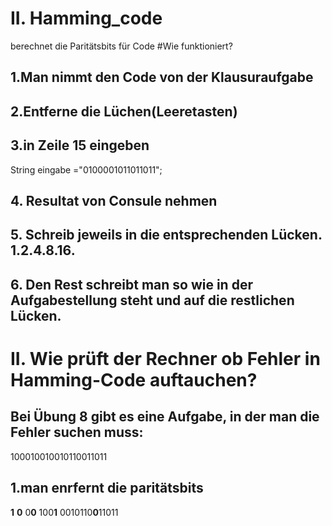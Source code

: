 # II. Hamming_code
 berechnet die Paritätsbits für Code
#Wie funktioniert?
## 1.Man nimmt den Code von der Klausuraufgabe
## 2.Entferne die Lüchen(Leeretasten)
## 3.in Zeile 15 eingeben
String eingabe ="0100001011011011";
## 4. Resultat von Consule nehmen
## 5. Schreib jeweils in die entsprechenden Lücken. 1.2.4.8.16.
## 6. Den Rest schreibt man so wie in der Aufgabestellung steht und auf die restlichen Lücken.

# II. Wie prüft der Rechner ob Fehler in Hamming-Code auftauchen?
## Bei Übung 8 gibt es eine Aufgabe, in der man die Fehler suchen muss:
100010010010110011011
## 1.man enrfernt die paritätsbits
**1** **0** 0**0** 100**1** 0010110**0**11011
